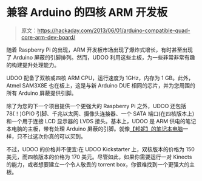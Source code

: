 # 兼容 Arduino 的四核 ARM 开发板

> 原文：<https://hackaday.com/2013/06/01/arduino-compatible-quad-core-arm-dev-board/>

随着 Raspberry Pi 的出现，ARM 开发板市场出现了爆炸式增长，有时甚至出现了 Arduino 屏蔽的引脚排列。然而，UDOO 利用这些主板，为一些非常非常有趣的构建提升处理能力。

UDOO 配备了双核或四核 ARM CPU，运行速度为 1GHz，内存为 1 GB。此外，Atmel SAM3X8E 也在板上，这是与新 Arduino DUE 相同的芯片，并为您周围的所有 Arduino 屏蔽提供引脚。

除了为您的下一个项目提供一个更强大的 Raspberry Pi 之外，UDOO 还包括 78(！)GPIO 引脚、千兆以太网、摄像头连接器、一个 SATA 端口(在四核版本上)和一个用于连接 LCD 显示器的 LVDS 接头。基本上，UDOO 是 ARM 供电的笔记本电脑的主板，带有处理 Arduino 屏蔽的引脚。就像[【邦妮】的笔记本电脑](http://hackaday.com/2012/12/16/bunnie-builds-a-laptop-for-himself-hopefully-us/)一样，只不过这次你真的可以买到。

不过，UDOO 的价格并不便宜:在 UDOO Kickstarter 上，双核版本的价格为 150 美元，而四核版本的价格为 170 美元。尽管如此，如果你需要运行一对 Kinects 的能力，或者想要建立一个令人敬畏的 torrent box，你很难找到一个更强大的主板。